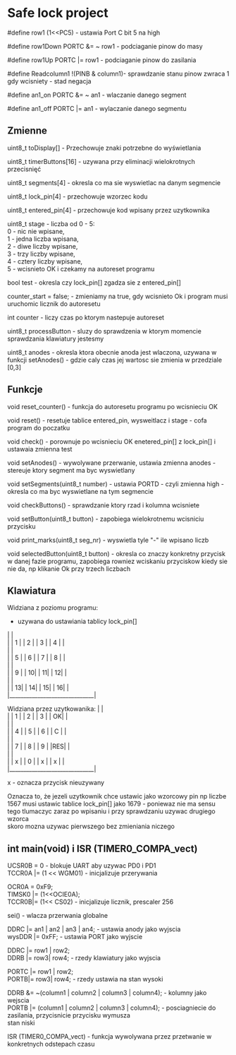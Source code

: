 # Safe lock project


#define row1 (1<<PC5)                - ustawia Port C bit 5 na high

#define row1Down PORTC &= ~ row1     - podciaganie pinow do masy

#define row1Up PORTC |= row1         - podciaganie pinow do zasilania

#define Readcolumn1 !(PINB & column1)- sprawdzanie stanu pinow zwraca 1 gdy wcisniety - stad negacja
                                        
#define an1_on PORTC &= ~ an1		      - wlaczanie danego segment

#define an1_off PORTC |= an1          - wylaczanie danego segmentu

## Zmienne

uint8_t toDisplay[] - Przechowuje znaki potrzebne do wyświetlania

uint8_t timerButtons[16] - uzywana przy eliminacji wielokrotnych przecisnięć

uint8_t segments[4] - okresla co ma sie wyswietlac na danym segmencie

uint8_t lock_pin[4] - przechowuje wzorzec kodu

uint8_t entered_pin[4] - przechowuje kod wpisany przez uzytkownika

uint8_t stage - liczba od 0 - 5:<br />
                    0 - nic nie wpisane, <br />
                    1 - jedna liczba wpisana, <br />
                    2 - diwe liczby wpisane, <br />
                    3 - trzy liczby wpisane,<br />
                    4 - cztery liczby wpisane, <br /> 
                    5 - wcisnieto OK i czekamy na autoreset programu
 
bool test - okresla czy lock_pin[] zgadza sie z entered_pin[]

counter_start = false; - zmieniamy na true, gdy wcisnieto Ok i program musi uruchomic licznik do autoresetu

int counter - liczy czas po ktorym nastepuje autoreset

uint8_t processButton - sluzy do sprawdzenia w ktorym momencie sprawdzania klawiatury jestesmy

uint8_t anodes - okresla ktora obecnie anoda jest wlaczona, uzywana w funkcji setAnodes() - gdzie caly czas jej wartosc sie zmienia w przedziale [0,3]


## Funkcje

void reset_counter() - funkcja do autoresetu programu po wcisnieciu OK

void reset() - resetuje tablice entered_pin, wysweitlacz i stage - cofa program do poczatku

void check() - porownuje po wcisnieciu OK enetered_pin[] z lock_pin[] i ustawaia zmienna test

void setAnodes() - wywolywane przerwanie, ustawia zmienna anodes - stereuje ktory segment ma byc wyswietlany

void setSegments(uint8_t number) - ustawia PORTD - czyli zmienna high - okresla co ma byc wyswietlane na tym segmencie

void checkButtons() - sprawdzanie ktory rzad i kolumna wcisniete

void setButton(uint8_t button) - zapobiega wielokrotnemu wcisniciu przycisku

void print_marks(uint8_t seg_nr) - wyswietla tyle "-" ile wpisano liczb

void selectedButton(uint8_t button) - okresla co znaczy konkretny przycisk w danej fazie programu, zapobiega rowniez wciskaniu przyciskow kiedy sie nie da, np klikanie Ok przy trzech liczbach


## Klawiatura 

Widziana z poziomu programu: <br />
- uzywana do ustawiania tablicy lock_pin[]<br />

 |                              |<br />
 |  | 1 |  | 2 |  | 3 |  | 4 |  |<br />
 |                              |<br />
 |  | 5 |  | 6 |  | 7 |  | 8 |  |<br />
 |                              |<br />
 |  | 9 |  | 10|  | 11|  | 12|  |<br />
 |                              |<br />
 |  | 13|  | 14|  | 15|  | 16|  |<br />
 |______________________________|<br />

Widziana przez uzytkowanika:
 |                              |<br />
 |  | 1 |  | 2 |  | 3 |  | OK|  |<br />
 |                              |<br />
 |  | 4 |  | 5 |  | 6 |  | C |  |<br />
 |                              |<br />
 |  | 7 |  | 8 |  | 9 |  |RES|  |<br />
 |                              |<br />
 |  | x |  | 0 |  | x |  | x |  |<br />
 |______________________________|<br />

x - oznacza przycisk nieuzywany 

Oznacza to, że jezeli uzytkownik chce ustawic jako wzorcowy pin np liczbe<br />
1567 musi ustawic tablice lock_pin[] jako 1679 - poniewaz nie ma sensu <br />
tego tlumaczyc zaraz po wpisaniu i przy sprawdzaniu uzywac drugiego wzorca<br />
skoro mozna uzywac pierwszego bez zmieniania niczego

## int main(void) i ISR (TIMER0_COMPA_vect) 

UCSR0B = 0 - blokuje UART aby uzywac PD0 i PD1<br />
TCCR0A |= (1 << WGM01) - inicjalizuje przerywania

OCR0A =  0xF9;<br />
TIMSK0 |= (1<<OCIE0A);<br />
TCCR0B|= (1<< CS02) - inicjalizuje licznik, prescaler 256

sei() - wlacza przerwania globalne

DDRC |= an1 | an2 | an3 | an4; - ustawia anody jako wyjscia<br />
wysDDR |= 0xFF; - ustawia PORT jako wyjscie 

DDRC |= row1 | row2;	<br />
DDRB |= row3| row4; - rzedy klawiatury jako wyjscia

PORTC |= row1 | row2;	<br />
PORTB|= row3| row4; - rzedy ustawia na stan wysoki

DDRB &= ~(column1 | column2 | column3 | column4); - kolumny jako wejscia<br />
PORTB |= (column1 | column2 | column3 | column4); - posciagniecie do <br />
                                zasilania, przycisnicie przycisku wymusza<br />
                                stan niski

ISR (TIMER0_COMPA_vect) - funkcja wywolywana przez przetwanie w                               konkretnych odstepach czasu
